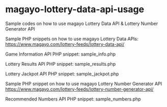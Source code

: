 # magayo-lottery-data-api-usage
Sample codes on how to use magayo Lottery Data API & Lottery Number Generator API

Sample PHP snippets on how to use magayo Lottery Data APIs:
https://www.magayo.com/lottery-feeds/lottery-data-api/

Game Information API
PHP snippet: sample_info.php

Lottery Results API
PHP snippet: sample_results.php

Lottery Jackpot API
PHP snippet: sample_jackpot.php

Sample PHP snippet on how to use magayo Lottery Number Generator API
https://www.magayo.com/lottery-feeds/lottery-number-generator-api/

Recommended Numbers API
PHP snippet: sample_numbers.php
